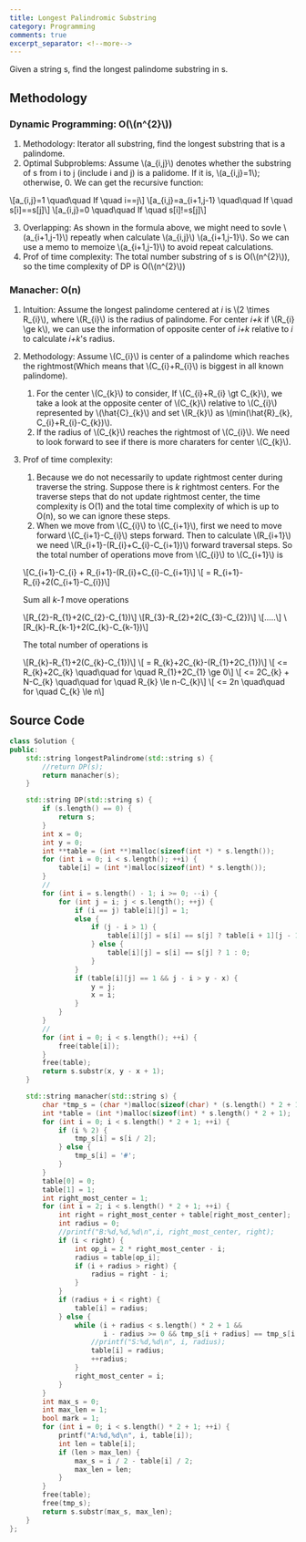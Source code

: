```yaml
---
title: Longest Palindromic Substring
category: Programming
comments: true
excerpt_separator: <!--more-->
---
```

Given a string s, find the longest palindome substring in s.
<!--more-->

## Methodology
### Dynamic Programming: O(\\(n^{2}\\))
1. Methodology: Iterator all substring, find the longest substring that is a palindome.
2. Optimal Subproblems: Assume \\(a_{i,j}\\) denotes whether the substring of s from i to j (include i and j) is a palidome. If it is, \\(a_{i,j}=1\\); otherwise, 0. We can get the recursive function:

\\[a_{i,j}=1 \\quad\\quad If \\quad i==j\\]
\\[a_{i,j}=a_{i+1,j-1} \\quad\\quad If \\quad s[i]==s[j]\\]
\\[a_{i,j}=0 \\quad\\quad If \\quad s[i]!=s[j]\\]

3. Overlapping: As shown in the formula above, we might need to sovle \\(a_{i+1,j-1}\\) repeatly when calculate \\(a_{i,j}\\) \\(a_{i+1,j-1}\\). So we can use a memo to memoize \\(a_{i+1,j-1}\\) to avoid repeat calculations.
4. Prof of time complexity: The total number substring of s is O(\\(n^{2}\\)), so the time complexity of DP is O(\\(n^{2}\\))

### Manacher: O(n)
1. Intuition: Assume the longest palindome centered at *i* is \\(2 \\times R_{i}\\), where \\(R_{i}\\) is the radius of palindome. For center *i+k* if \\(R_{i} \\ge k\\), we can use the information of opposite center of *i+k* relative to *i* to calculate *i+k*'s radius.
2. Methodology: Assume \\(C_{i}\\) is center of a palindome which reaches the rightmost(Which means that \\(C_{i}+R_{i}\\) is biggest in all known palindome).
    1. For the center \\(C_{k}\\) to consider, If \\(C_{i}+R_{i} \\gt C_{k}\\), we take a look at the opposite center of \\(C_{k}\\) relative to \\(C_{i}\\) represented by \\(\\hat{C}\_{k}\\) and set \\(R\_{k}\\) as \\(min(\\hat{R}\_{k}, C\_{i}+R\_{i}-C\_{k})\\).
    2. If the radius of  \\(C_{k}\\) reaches the rightmost of  \\(C_{i}\\). We need to look forward to see if there is more charaters for center  \\(C_{k}\\).
3. Prof of time complexity:
    1. Because we do not necessarily to update rightmost center during traverse the string. Suppose there is *k* rightmost centers. For the traverse steps that do not update rightmost center, the time complexity is O(1) and the total time complexity of which is up to O(n), so we can ignore these steps.
    2. When we move from \\(C_{i}\\) to \\(C_{i+1}\\), first we need to move forward \\(C_{i+1}-C_{i}\\) steps forward. Then to calculate \\(R_{i+1}\\) we need \\(R_{i+1}-(R_{i}+C_{i}-C_{i+1})\\) forward traversal steps. So the total number of operations move from \\(C_{i}\\) to \\(C_{i+1}\\) is

    \\[C_{i+1}-C_{i} + R_{i+1}-(R_{i}+C_{i}-C_{i+1}\\]
    \\[ = R_{i+1}-R_{i}+2(C_{i+1}-C_{i})\\]

    Sum all *k-1* move operations

    \\[R_{2}-R_{1}+2(C_{2}-C_{1})\\]
    \\[R_{3}-R_{2}+2(C_{3}-C_{2})\\]
    \\[.....\\]
    \\[R_{k}-R_{k-1}+2(C_{k}-C_{k-1})\\]

    The total number of operations is

    \\[R_{k}-R_{1}+2(C_{k}-C_{1})\\]
    \\[ = R_{k}+2C_{k}-(R_{1}+2C_{1})\\]
    \\[ <= R_{k}+2C_{k} \\quad\\quad for \\quad R_{1}+2C_{1} \\ge 0\\]
    \\[ <= 2C_{k} + N-C_{k}  \\quad\\quad for \\quad R_{k} \\le n-C_{k}\\]
    \\[ <= 2n \\quad\\quad for \\quad C_{k} \\le n\\]

## Source Code
```C++
class Solution {
public:
    std::string longestPalindrome(std::string s) {
        //return DP(s);
        return manacher(s);
    }

    std::string DP(std::string s) {
        if (s.length() == 0) {
            return s;
        }
        int x = 0;
        int y = 0;
        int **table = (int **)malloc(sizeof(int *) * s.length());
        for (int i = 0; i < s.length(); ++i) {
            table[i] = (int *)malloc(sizeof(int) * s.length());
        }
        //
        for (int i = s.length() - 1; i >= 0; --i) {
            for (int j = i; j < s.length(); ++j) {
                if (i == j) table[i][j] = 1;
                else {
                    if (j - i > 1) {
                        table[i][j] = s[i] == s[j] ? table[i + 1][j - 1] : 0;
                    } else {
                        table[i][j] = s[i] == s[j] ? 1 : 0;
                    }
                }
                if (table[i][j] == 1 && j - i > y - x) {
                    y = j;
                    x = i;
                }
            }
        }
        //
        for (int i = 0; i < s.length(); ++i) {
            free(table[i]);
        }
        free(table);
        return s.substr(x, y - x + 1);
    }

    std::string manacher(std::string s) {
        char *tmp_s = (char *)malloc(sizeof(char) * (s.length() * 2 + 1));
        int *table = (int *)malloc(sizeof(int) * s.length() * 2 + 1);
        for (int i = 0; i < s.length() * 2 + 1; ++i) {
            if (i % 2) {
                tmp_s[i] = s[i / 2];
            } else {
                tmp_s[i] = '#';
            }
        }
        table[0] = 0;
        table[1] = 1;
        int right_most_center = 1;
        for (int i = 2; i < s.length() * 2 + 1; ++i) {
            int right = right_most_center + table[right_most_center];
            int radius = 0;
            //printf("B:%d,%d,%d\n",i, right_most_center, right);
            if (i < right) {
                int op_i = 2 * right_most_center - i;
                radius = table[op_i];
                if (i + radius > right) {
                    radius = right - i;
                }
            }
            if (radius + i < right) {
                table[i] = radius;
            } else {
                while (i + radius < s.length() * 2 + 1 &&
                       i - radius >= 0 && tmp_s[i + radius] == tmp_s[i - radius]) {
                    //printf("S:%d,%d\n", i, radius);
                    table[i] = radius;
                    ++radius;
                }
                right_most_center = i;
            }
        }
        int max_s = 0;
        int max_len = 1;
        bool mark = 1;
        for (int i = 0; i < s.length() * 2 + 1; ++i) {
            printf("A:%d,%d\n", i, table[i]);
            int len = table[i];
            if (len > max_len) {
                max_s = i / 2 - table[i] / 2;
                max_len = len;
            }
        }
        free(table);
        free(tmp_s);
        return s.substr(max_s, max_len);
    }
};
```
